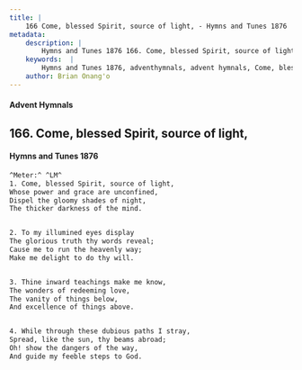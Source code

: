 ```yaml
---
title: |
    166 Come, blessed Spirit, source of light, - Hymns and Tunes 1876
metadata:
    description: |
        Hymns and Tunes 1876 166. Come, blessed Spirit, source of light,. Whose power and grace are unconfined, Dispel the gloomy shades of night, The thicker darkness of the mind. 
    keywords:  |
        Hymns and Tunes 1876, adventhymnals, advent hymnals, Come, blessed Spirit, source of light,, Whose power and grace are unconfined,, 
    author: Brian Onang'o
---
```


#### Advent Hymnals
## 166. Come, blessed Spirit, source of light,
####  Hymns and Tunes 1876

```txt
^Meter:^ ^LM^
1. Come, blessed Spirit, source of light,
Whose power and grace are unconfined,
Dispel the gloomy shades of night,
The thicker darkness of the mind.


2. To my illumined eyes display
The glorious truth thy words reveal;
Cause me to run the heavenly way;
Make me delight to do thy will.


3. Thine inward teachings make me know,
The wonders of redeeming love,
The vanity of things below,
And excellence of things above.


4. While through these dubious paths I stray,
Spread, like the sun, thy beams abroad;
Oh! show the dangers of the way,
And guide my feeble steps to God.
```